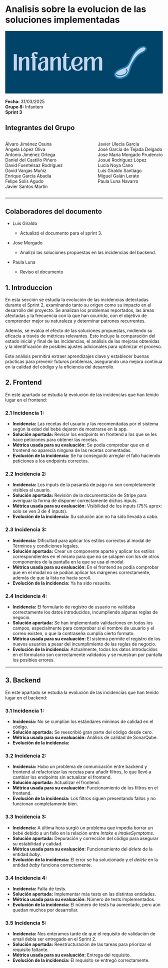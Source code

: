 # Analisis sobre la evolucion de las soluciones implementadas

![Portada](../../images/Infantem.png)


**Fecha:** 31/03/2025  
**Grupo 8:** Infantem  
**Sprint 3**

## Integrantes del Grupo
<div style="display: flex; justify-content: space-between; gap: 2px;">
  <div>
    <ul style="padding-left: 0; list-style: none;">
      <li>Álvaro Jiménez Osuna</li>
      <li>Ángela López Oliva</li>
      <li>Antonio Jiménez Ortega</li>
      <li>Daniel del Castillo Piñero</li>
      <li>David Fuentelsaz Rodríguez</li>
      <li>David Vargas Muñiz</li>
      <li>Enrique García Abadía</li>
      <li>Felipe Solís Agudo</li>
      <li>Javier Santos Martín</li>
    </ul>
  </div>

  <div>
    <ul style="padding-left: 0; list-style: none;">
    <li>Javier Ulecia García</li>
      <li>José García de Tejada Delgado</li>
      <li>Jose Maria Morgado Prudencio</li>
      <li>Josué Rodríguez López</li>
      <li>Lucía Noya Cano</li>
      <li>Luis Giraldo Santiago</li>
      <li>Miguel Galán Lerate</li>
      <li>Paula Luna Navarro</li>
    </ul>
  </div>
</div>

---

## Colaboradores del documento
- Luis Giraldo
  - Actualizó el documento para el sprint 3.

- Jose Morgado
  - Analizó las soluciones propuestas en las incidencias del backend.
- Paula Luna 
  - Reviso el documento


## 1. Introduccion

En esta sección se estudia la evolución de las incidencias detectadas durante el Sprint 2, examinando tanto su origen como su impacto en el desarrollo del proyecto. Se analizan los problemas reportados, las áreas afectadas y la frecuencia con la que han ocurrido, con el objetivo de comprender mejor su naturaleza y determinar patrones recurrentes.

Además, se evalúa el efecto de las soluciones propuestas, midiendo su eficacia a través de métricas relevantes. Esto incluye la comparación del estado inicial y final de las incidencias, el análisis de las mejoras obtenidas y la identificación de posibles ajustes adicionales para optimizar el proceso.

Este análisis permitirá extraer aprendizajes clave y establecer buenas prácticas para prevenir futuros problemas, asegurando una mejora continua en la calidad del código y la eficiencia del desarrollo.

## 2. Frontend

En este apartado se estudia la evolución de las incidencias que han tenido lugar en el frontend:

### 2.1 Incidencia 1:
- **Incidencia:** Las recetas del usuario y las recomendadas por el sistema según la edad del bebé dejaron de mostrarse en la app.  
- **Solución aportada:** Revisar los endpoints en frontend a los que se les hace peticiones para obtener las recetas.  
- **Métrica usada para su evaluación:** Se podía comprobar que en el frontend no aparecía ninguna de las recetas comentadas.  
- **Evolución de la incidencia:** Se ha conseguido arreglar el fallo haciendo peticiones a los endpoints correctos.  

### 2.2 Incidencia 2:
- **Incidencia:** Los inputs de la pasarela de pago no son completamente visibles al usuario.  
- **Solución aportada:** Revisión de la documentación de Stripe para averiguar la forma de disponer correctamente dichos inputs.  
- **Métrica usada para su evaluación:** Visibilidad de los inputs (75% aprox: solo se ven 3 de 4 inputs).  
- **Evolución de la incidencia:** Su solución aún no ha sido llevada a cabo.  

### 2.3 Incidencia 3:
- **Incidencia:** Dificultad para aplicar los estilos correctos al modal de Términos y condiciones legales.  
- **Solución aportada:** Crear un componente aparte y aplicar los estilos correspondientes en el mismo para que no se solapen con los de otros componentes de la pantalla en la que se usa el modal.  
- **Métrica usada para su evaluación:** En el frontend se podía comprobar que en el modal no se podían aplicar los márgenes correctamente, además de que la lista no hacía scroll.  
- **Evolución de la incidencia:** Ya ha sido resuelta.  

### 2.4 Incidencia 4:
- **Incidencia:** El formulario de registro de usuario no validaba correctamente los datos introducidos, incumpliendo algunas reglas de negocio.  
- **Solución aportada:** Se han implementado validaciones en todos los campos, especialmente para comprobar si el nombre de usuario y el correo existen, o que la contraseña cumplía cierto formato.  
- **Métrica usada para su evaluación:** El sistema permite el registro de los nuevos usuarios a pesar del incumplimiento de las reglas de negocio.  
- **Evolución de la incidencia:** Actualmente, todos los datos introducidos en el formulario son correctamente validados y se muestran por pantalla los posibles errores.  

---

## 3. Backend

En este apartado se estudia la evolución de las incidencias que han tenido lugar en el backend:

### 3.1 Incidencia 1:
- **Incidencia:** No se cumplían los estándares mínimos de calidad en el código.  
- **Solución aportada:** Se reescribió gran parte del código desde cero.  
- **Métrica usada para su evaluación:** Análisis de calidad de SonarQube.  
- **Evolución de la incidencia:**  

### 3.2 Incidencia 2:
- **Incidencia:** Hubo un problema de comunicación entre backend y frontend al refactorizar las recetas para añadir filtros, lo que llevó a cambiar los endpoints sin actualizar el frontend.  
- **Solución aportada:** Actualizar el frontend.  
- **Métrica usada para su evaluación:** Funcionamiento de los filtros en el frontend.  
- **Evolución de la incidencia:** Los filtros siguen presentando fallos y no funcionan completamente bien.  

### 3.3 Incidencia 3:
- **Incidencia:** A última hora surgió un problema que impedía borrar un bebé debido a un fallo en la relación entre *Intake* e *IntakeSymptoms*.  
- **Solución aportada:** Depuración y corrección del código para asegurar su estabilidad y calidad.  
- **Métrica usada para su evaluación:** Funcionamiento del *delete* de la entidad *baby*.  
- **Evolución de la incidencia:** El error se ha solucionado y el *delete* en la entidad *baby* funciona correctamente.  

### 3.4 Incidencia 4:
- **Incidencia:** Falta de tests.  
- **Solución aportada:** Implementar más tests en las distintas entidades.  
- **Métrica usada para su evaluación:** Número de tests implementados.  
- **Evolución de la incidencia:** El número de tests ha aumentado, pero aún quedan muchos por desarrollar.  

### 3.5 Incidencia 5:
- **Incidencia:** Nos enteramos tarde de que el requisito de validación de email debía ser entregado en el Sprint 2.  
- **Solución aportada:** Reestructuración de las tareas para priorizar el requisito faltante.  
- **Métrica usada para su evaluación:** Entrega del requisito.  
- **Evolución de la incidencia:** El requisito se entregó correctamente.  

